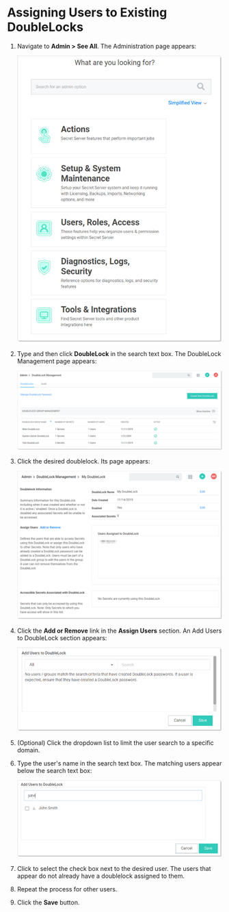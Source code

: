 [title]: # (Assigning Users to Existing DoubleLocks)
[tags]: # (DoubleLock)
[priority]: # (1000)

# Assigning Users to Existing DoubleLocks

1. Navigate to **Admin \> See All**. The Administration page appears:

   ![image-20191114142009435](images/image-20191114142009435.png)

1. Type and then click **DoubleLock** in the search text box. The DoubleLock Management page appears:

   ![image-20191115143042406](images/image-20191115143042406.png)

1. Click the desired doublelock. Its page appears:

   ![image-20191118103959276](images/image-20191118103959276.png)

1. Click the **Add or Remove** link in the **Assign Users** section. An Add Users to DoubleLock section appears:

   ![image-20191118104242275](images/image-20191118104242275.png)

1. (Optional) Click the dropdown list to limit the user search to a specific domain.

1. Type the user's name in the search text box. The matching users appear below the search text box:

   ![image-20191118144953352](images/image-20191118144953352.png)

1. Click to select the check box next to the desired user. The users that appear do not already have a doublelock assigned to them.

1. Repeat the process for other users.

1. Click the **Save** button.
